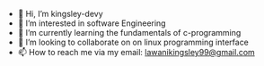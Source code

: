 - 👋 Hi, I’m kingsley-devy
- 👀 I’m interested in software Engineering 
- 🌱 I’m currently learning the fundamentals of c-programming
- 💞️ I’m looking to collaborate on on linux programming interface
- 📫 How to reach me via my email: lawanikingsley99@gmail.com

<!---
kingsley-devy/kingsley-devy is a ✨ special ✨ repository because its `README.md` (this file) appears on your GitHub profile.
You can click the Preview link to take a look at your changes.
--->
